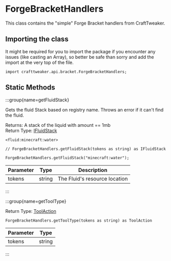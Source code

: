 # ForgeBracketHandlers

This class contains the "simple" Forge Bracket handlers from CraftTweaker.

## Importing the class

It might be required for you to import the package if you encounter any issues (like casting an Array), so better be safe than sorry and add the import at the very top of the file.
```zenscript
import crafttweaker.api.bracket.ForgeBracketHandlers;
```


## Static Methods

:::group{name=getFluidStack}

Gets the fluid Stack based on registry name. Throws an error if it can't find the fluid.

Returns: A stack of the liquid with amount == 1mb  
Return Type: [IFluidStack](/forge/api/fluid/IFluidStack)

```zenscript
<fluid:minecraft:water>

// ForgeBracketHandlers.getFluidStack(tokens as string) as IFluidStack

ForgeBracketHandlers.getFluidStack("minecraft:water");
```

| Parameter |  Type  |          Description          |
|-----------|--------|-------------------------------|
| tokens    | string | The Fluid's resource location |


:::

:::group{name=getToolType}

Return Type: [ToolAction](/forge/api/tool/ToolAction)

```zenscript
ForgeBracketHandlers.getToolType(tokens as string) as ToolAction
```

| Parameter |  Type  |
|-----------|--------|
| tokens    | string |


:::

